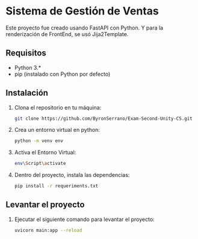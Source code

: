 # Sistema de Gestión de Ventas

Este proyecto fue creado usando FastAPI con Python. Y para la renderización de FrontEnd, se usó Jija2Template.

## Requisitos
- Python 3.* 
- pip (instalado con Python por defecto)

## Instalación
1. Clona el repositorio en tu máquina:

   ```bash
   git clone https://github.com/ByronSerrano/Exam-Second-Unity-CS.git
   ```

2. Crea un entorno virtual en python:

   ```bash
   python -m venv env
   ```

3. Activa el Entorno Virtual:

   ```bash
   env\Script\activate
   ```


4. Dentro del proyecto, instala las dependencias:

   ```bash
   pip install -r requeriments.txt
   ```


## Levantar el proyecto

1. Ejecutar el siguiente comando para levantar el proyecto:

   ```bash
   uvicorn main:app --reload
   ```
